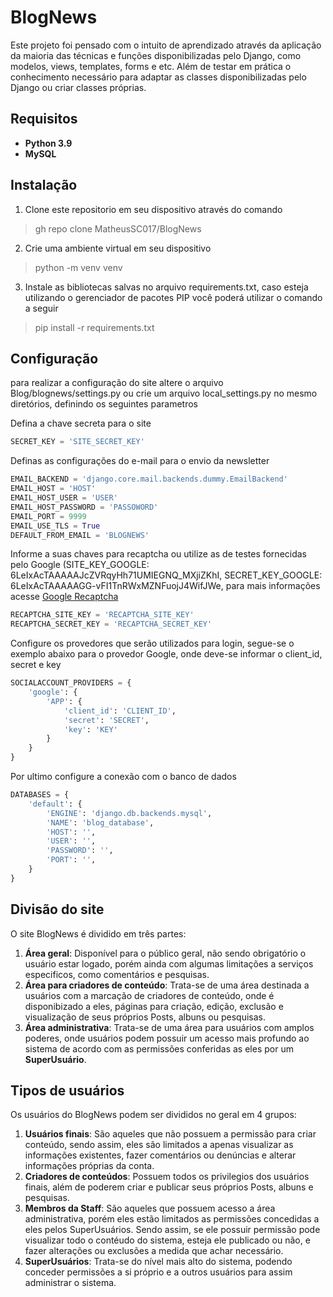 # BlogNews

Este projeto foi pensado com o intuito de aprendizado através da aplicação da maioria das técnicas e funções disponibilizadas pelo Django, como modelos, views, templates, forms e etc. Além de testar em prática o conhecimento necessário para adaptar as classes disponibilizadas pelo Django ou criar classes próprias.

## Requisitos
* **Python 3.9**
* **MySQL**

## Instalação
1. Clone este repositorio em seu dispositivo através do comando
> gh repo clone MatheusSC017/BlogNews
2. Crie uma ambiente virtual em seu dispositivo
> python -m venv venv
3. Instale as bibliotecas salvas no arquivo requirements.txt, caso esteja utilizando o gerenciador de pacotes PIP você poderá utilizar o comando a seguir
> pip install -r requirements.txt

## Configuração
para realizar a configuração do site altere o arquivo Blog/blognews/settings.py ou crie um arquivo local_settings.py no mesmo diretórios, definindo os seguintes parametros

Defina a chave secreta para o site
~~~python
SECRET_KEY = 'SITE_SECRET_KEY'
~~~

Definas as configurações do e-mail para o envio da newsletter
~~~python
EMAIL_BACKEND = 'django.core.mail.backends.dummy.EmailBackend'
EMAIL_HOST = 'HOST'
EMAIL_HOST_USER = 'USER'
EMAIL_HOST_PASSWORD = 'PASSOWORD'
EMAIL_PORT = 9999
EMAIL_USE_TLS = True
DEFAULT_FROM_EMAIL = 'BLOGNEWS'
~~~

Informe a suas chaves para recaptcha ou utilize as de testes fornecidas pelo Google (SITE_KEY_GOOGLE: 6LeIxAcTAAAAAJcZVRqyHh71UMIEGNQ_MXjiZKhI, SECRET_KEY_GOOGLE: 6LeIxAcTAAAAAGG-vFI1TnRWxMZNFuojJ4WifJWe, para mais informações acesse [Google Recaptcha](https://developers.google.com/recaptcha/docs/faq)
~~~python
RECAPTCHA_SITE_KEY = 'RECAPTCHA_SITE_KEY'
RECAPTCHA_SECRET_KEY = 'RECAPTCHA_SECRET_KEY'
~~~

Configure os provedores que serão utilizados para login, segue-se o exemplo abaixo para o provedor Google, onde deve-se informar o client_id, secret e key
~~~python
SOCIALACCOUNT_PROVIDERS = {
    'google': {
        'APP': {
            'client_id': 'CLIENT_ID',
            'secret': 'SECRET',
            'key': 'KEY'
        }
    }
}
~~~
 
Por ultimo configure a conexão com o banco de dados
~~~python
DATABASES = {
    'default': {
        'ENGINE': 'django.db.backends.mysql',
        'NAME': 'blog_database',
        'HOST': '',
        'USER': '',
        'PASSWORD': '',
        'PORT': '',
    }
}
~~~

## Divisão do site

O site BlogNews é dividido em três partes:

1. **Área geral**: Disponível para o público geral, não sendo obrigatório o usuário estar logado, porém ainda com algumas limitações a serviços especificos, como comentários e pesquisas.
2. **Área para criadores de conteúdo**: Trata-se de uma área destinada a usuários com a marcação de criadores de conteúdo, onde é disponibizado a eles, páginas para criação, edição, exclusão e visualização de seus próprios Posts, albuns ou pesquisas.
3. **Área administrativa**: Trata-se de uma área para usuários com amplos poderes, onde usuários podem possuir um acesso mais profundo ao sistema de acordo com as permissões conferidas as eles por um **SuperUsuário**.

## Tipos de usuários

Os usuários do BlogNews podem ser divididos no geral em 4 grupos:

1. **Usuários finais**: São aqueles que não possuem a permissão para criar conteúdo, sendo assim, eles são limitados a apenas visualizar as informações existentes, fazer comentários ou denúncias e alterar informações próprias da conta.
2. **Criadores de conteúdos**: Possuem todos os privilegios dos usuários finais, além de poderem criar e publicar seus próprios Posts, albuns e pesquisas.
3. **Membros da Staff**: São aqueles que possuem acesso a área administrativa, porém eles estão limitados as permissões concedidas a eles pelos SuperUsuários. Sendo assim, se ele possuir permissão pode visualizar todo o contéudo do sistema, esteja ele publicado ou não, e fazer alterações ou exclusões a medida que achar necessário.
4. **SuperUsuários**: Trata-se do nível mais alto do sistema, podendo conceder permissões a si próprio e a outros usuários para assim administrar o sistema.
